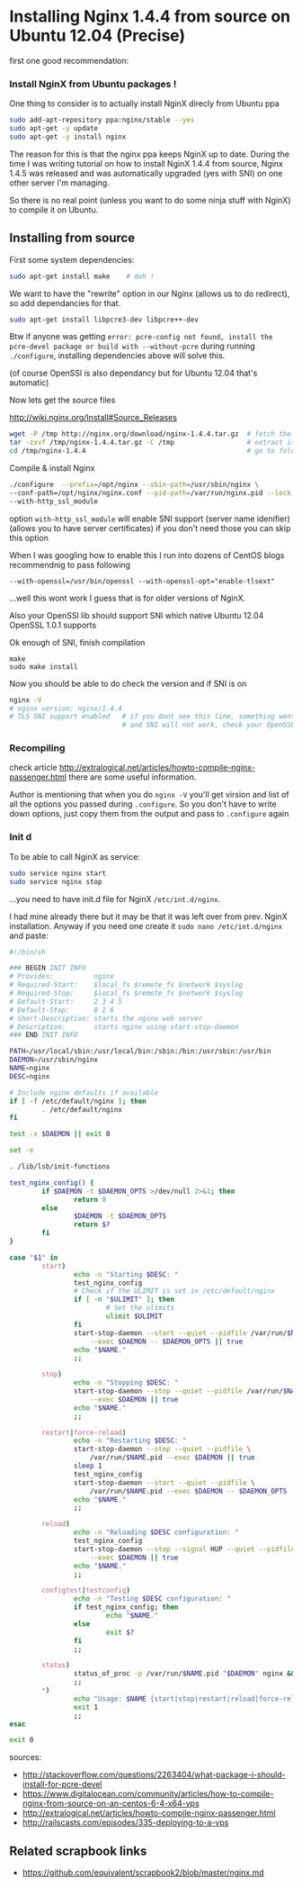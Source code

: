 # Installing Nginx 1.4.4 from source on Ubuntu 12.04 (Precise)

first one good recommendation: 

### Install NginX from Ubuntu packages !

One thing to consider is to actually install NginX direcly from Ubuntu ppa

```bash
sudo add-apt-repository ppa:nginx/stable --yes
sudo apt-get -y update
sudo apt-get -y install nginx
```

The reason for this is that the nginx ppa keeps NginX up to date. During the time I was writing tutorial on how to install NginX 1.4.4 from source, Nginx 1.4.5 was released and was automatically upgraded (yes with SNI) on one other server I'm managing. 

So there is no real point (unless you want to do some ninja stuff with NginX) to compile it on Ubuntu.

## Installing from source 

First some system dependencies:

```bash
sudo apt-get install make    # doh !
```

We want to have the "rewrite" option in our Nginx (allows us to do redirect), so add dependancies for that.

```bash
sudo apt-get install libpcre3-dev libpcre++-dev
```

Btw if anyone was getting `error: pcre-config not found, install the pcre-devel package or build with --without-pcre`
during running `./configure`, installing dependencies above will solve this.

(of course OpenSSl is also dependancy but for Ubuntu 12.04 that's automatic)

Now lets get the source files

http://wiki.nginx.org/Install#Source_Releases

```bash
wget -P /tmp http://nginx.org/download/nginx-1.4.4.tar.gz  # fetch the release
tar -zxvf /tmp/nginx-1.4.4.tar.gz -C /tmp                  # extract it
cd /tmp/nginx-1.4.4                                        # go to folder
```

Compile & install Nginx

```bash
./configure  --prefix=/opt/nginx --sbin-path=/usr/sbin/nginx \
--conf-path=/opt/nginx/nginx.conf --pid-path=/var/run/nginx.pid --lock-path=/var/run/nginx.lock \
--with-http_ssl_module 
```

option `with-http_ssl_module`  will enable SNI support (server name idenifier)
(allows you to have server certificates) if you don't need those you can skip this option

When I was googling how to enable this I run into dozens of CentOS blogs recommendnig to pass following

```
--with-openssl=/usr/bin/openssl --with-openssl-opt="enable-tlsext" 
```

...well this wont work  I guess that is for older versions of NginX. 

Also your OpenSSl lib should support SNI which native Ubuntu 12.04 OpenSSL 1.0.1 supports

Ok enough of SNI, finish compilation 


```
make
sudo make install
```

Now you should be able to do check the version and if SNI is on

```bash
nginx -V
# nginx version: nginx/1.4.4
# TLS SNI support enabled   # if you dont see this line, something went wrong, 
                            # and SNI will not work, check your OpenSSL 
```


### Recompiling

check article http://extralogical.net/articles/howto-compile-nginx-passenger.html there are some useful information.

Author is mentioning that when you do `nginx -V` you'll get virsion and list of all the options you passed
during `.configure`. So you don't have to write down options, just copy them from the output and pass to `.configure` again

### Init d

To be able to call NginX as service:

```bash
sudo service nginx start
sudo service nginx stop
```

...you need to have init.d file for NginX `/etc/int.d/nginx`.

I had mine already there but it may be that it was left over from
prev. NginX installation. Anyway if you need one
create it `sudo nano /etc/int.d/nginx` and paste:

```bash
#!/bin/sh

### BEGIN INIT INFO
# Provides:          nginx
# Required-Start:    $local_fs $remote_fs $network $syslog
# Required-Stop:     $local_fs $remote_fs $network $syslog
# Default-Start:     2 3 4 5
# Default-Stop:      0 1 6
# Short-Description: starts the nginx web server
# Description:       starts nginx using start-stop-daemon
### END INIT INFO

PATH=/usr/local/sbin:/usr/local/bin:/sbin:/bin:/usr/sbin:/usr/bin
DAEMON=/usr/sbin/nginx
NAME=nginx
DESC=nginx

# Include nginx defaults if available
if [ -f /etc/default/nginx ]; then
        . /etc/default/nginx
fi

test -x $DAEMON || exit 0

set -e

. /lib/lsb/init-functions

test_nginx_config() {
        if $DAEMON -t $DAEMON_OPTS >/dev/null 2>&1; then
                return 0
        else
                $DAEMON -t $DAEMON_OPTS
                return $?
        fi
}

case "$1" in
        start)
                echo -n "Starting $DESC: "
                test_nginx_config
                # Check if the ULIMIT is set in /etc/default/nginx
                if [ -n "$ULIMIT" ]; then
                        # Set the ulimits
                        ulimit $ULIMIT
                fi
                start-stop-daemon --start --quiet --pidfile /var/run/$NAME.pid \
                    --exec $DAEMON -- $DAEMON_OPTS || true
                echo "$NAME."
                ;;

        stop)
                echo -n "Stopping $DESC: "
                start-stop-daemon --stop --quiet --pidfile /var/run/$NAME.pid \
                    --exec $DAEMON || true
                echo "$NAME."
                ;;

        restart|force-reload)
                echo -n "Restarting $DESC: "
                start-stop-daemon --stop --quiet --pidfile \
                    /var/run/$NAME.pid --exec $DAEMON || true
                sleep 1
                test_nginx_config
                start-stop-daemon --start --quiet --pidfile \
                    /var/run/$NAME.pid --exec $DAEMON -- $DAEMON_OPTS || true
                echo "$NAME."
                ;;

        reload)
                echo -n "Reloading $DESC configuration: "
                test_nginx_config
                start-stop-daemon --stop --signal HUP --quiet --pidfile /var/run/$NAME.pid \
                    --exec $DAEMON || true
                echo "$NAME."
                ;;

        configtest|testconfig)
                echo -n "Testing $DESC configuration: "
                if test_nginx_config; then
                        echo "$NAME."
                else
                        exit $?
                fi
                ;;

        status)
                status_of_proc -p /var/run/$NAME.pid "$DAEMON" nginx && exit 0 || exit $?
                ;;
        *)
                echo "Usage: $NAME {start|stop|restart|reload|force-reload|status|configtest}" >&2
                exit 1
                ;;
esac

exit 0
```

sources:

* http://stackoverflow.com/questions/2263404/what-package-i-should-install-for-pcre-devel
* https://www.digitalocean.com/community/articles/how-to-compile-nginx-from-source-on-an-centos-6-4-x64-vps
* http://extralogical.net/articles/howto-compile-nginx-passenger.html
* http://railscasts.com/episodes/335-deploying-to-a-vps 



## Related scrapbook links

* https://github.com/equivalent/scrapbook2/blob/master/nginx.md

